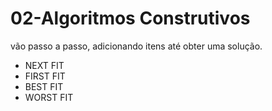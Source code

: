 # 02-Algoritmos Construtivos

vão passo a passo, adicionando itens até obter uma solução.

* NEXT FIT
* FIRST FIT
* BEST FIT
* WORST FIT

